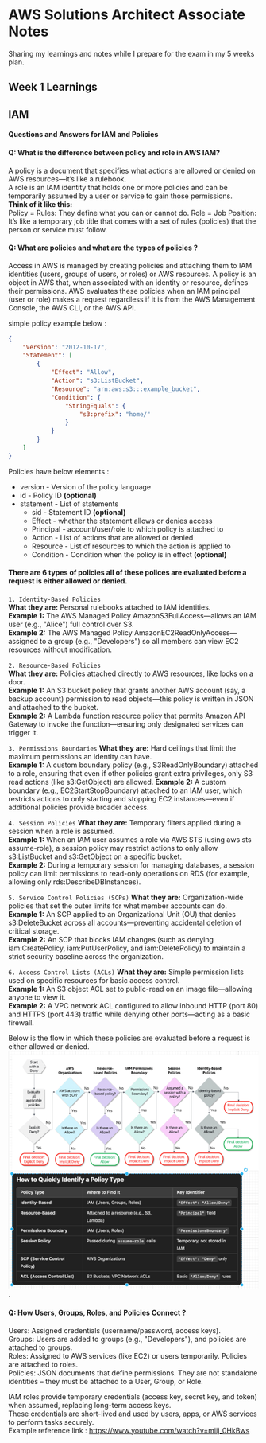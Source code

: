 # AWS Solutions Architect Associate Notes
Sharing my learnings and notes while I prepare for the exam in my 5 weeks plan.

## Week 1 Learnings

## IAM
#### Questions and Answers for IAM and Policies
#### Q: What is the difference between policy and role in AWS IAM?
A policy is a document that specifies what actions are allowed or denied on AWS resources—it’s like a rulebook. <br>
A role is an IAM identity that holds one or more policies and can be temporarily assumed by a user or service to gain those permissions.<br>
**Think of it like this:** <br>
Policy = Rules: They define what you can or cannot do.
Role = Job Position: It’s like a temporary job title that comes with a set of rules (policies) that the person or service must follow.

#### Q: What are policies and what are the types of policies ?
Access in AWS is managed by creating policies and attaching them to IAM identities (users, groups of users, or roles) or AWS resources. 
A policy is an object in AWS that, when associated with an identity or resource, defines their permissions. AWS evaluates these policies when an IAM principal (user or role) makes a request regardless if it is from the AWS Management Console, the AWS CLI, or the AWS API. <br>

simple policy example below :

```json
{
    "Version": "2012-10-17",
    "Statement": [
        {
            "Effect": "Allow",
            "Action": "s3:ListBucket",
            "Resource": "arn:aws:s3:::example_bucket",
            "Condition": {
                "StringEquals": {
                    "s3:prefix": "home/"
                }
            }
        }
    ]
}
```
Policies have below elements :
- version - Version of the policy language
- id - Policy ID **(optional)**
- statement - List of statements
  - sid - Statement ID **(optional)**
  - Effect - whether the statement allows or denies access
  - Principal - account/user/role to which policy is attached to
  - Action - List of actions that are allowed or denied
  - Resource - List of resources to which the action is applied to
  - Condition - Condition when the policy is in effect **(optional)**

#### There are 6 types of policies all of these polices are evaluated before a request is either allowed or denied.
`1. Identity-Based Policies `<br>
**What they are:** Personal rulebooks attached to IAM identities. <br>
**Example 1:** The AWS Managed Policy AmazonS3FullAccess—allows an IAM user (e.g., "Alice") full control over S3. <br>
**Example 2:** The AWS Managed Policy AmazonEC2ReadOnlyAccess—assigned to a group (e.g., "Developers") so all members can view EC2 resources without modification. <br>

`2. Resource-Based Policies `<br>
**What they are:** Policies attached directly to AWS resources, like locks on a door. <br>
**Example 1:** An S3 bucket policy that grants another AWS account (say, a backup account) permission to read objects—this policy is written in JSON and attached to the bucket. <br>
**Example 2:** A Lambda function resource policy that permits Amazon API Gateway to invoke the function—ensuring only designated services can trigger it. <br>


`3. Permissions Boundaries`
**What they are:** Hard ceilings that limit the maximum permissions an identity can have. <br>
**Example 1:** A custom boundary policy (e.g., S3ReadOnlyBoundary) attached to a role, ensuring that even if other policies grant extra privileges, only S3 read actions (like s3:GetObject) are allowed.
**Example 2:** A custom boundary (e.g., EC2StartStopBoundary) attached to an IAM user, which restricts actions to only starting and stopping EC2 instances—even if additional policies provide broader access. <br>

`4. Session Policies`
**What they are:** Temporary filters applied during a session when a role is assumed. <br>
**Example 1:** When an IAM user assumes a role via AWS STS (using aws sts assume-role), a session policy may restrict actions to only allow s3:ListBucket and s3:GetObject on a specific bucket. <br>
**Example 2:** During a temporary session for managing databases, a session policy can limit permissions to read-only operations on RDS (for example, allowing only rds:DescribeDBInstances). <br>

`5. Service Control Policies (SCPs)`
**What they are:** Organization-wide policies that set the outer limits for what member accounts can do. <br>
**Example 1:** An SCP applied to an Organizational Unit (OU) that denies s3:DeleteBucket across all accounts—preventing accidental deletion of critical storage. <br>
**Example 2:** An SCP that blocks IAM changes (such as denying iam:CreatePolicy, iam:PutUserPolicy, and iam:DeletePolicy) to maintain a strict security baseline across the organization.   <br>

`6. Access Control Lists (ACLs)`
**What they are:** Simple permission lists used on specific resources for basic access control. <br>
**Example 1:** An S3 object ACL set to public-read on an image file—allowing anyone to view it. <br>
**Example 2:** A VPC network ACL configured to allow inbound HTTP (port 80) and HTTPS (port 443) traffic while denying other ports—acting as a basic firewall. <br>

Below is the flow in which these policies are evaluated before a request is either allowed or denied.
![img.png](images/6iampolicytypes.png). <br>

#### Q: How Users, Groups, Roles, and Policies Connect ?
Users: Assigned credentials (username/password, access keys). <br>
Groups: Users are added to groups (e.g., "Developers"), and policies are attached to groups. <br>
Roles: Assigned to AWS services (like EC2) or users temporarily. Policies are attached to roles. <Br>
Policies: JSON documents that define permissions. They are not standalone identities – they must be attached to a User, Group, or Role. <br>

IAM roles provide temporary credentials (access key, secret key, and token) when assumed, replacing long-term access keys. <br>
These credentials are short-lived and used by users, apps, or AWS services to perform tasks securely. <br>
Example reference link : https://www.youtube.com/watch?v=miij_0HkBws <br>


